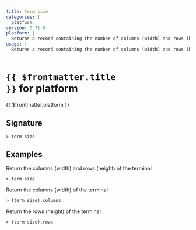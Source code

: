 ```yaml
---
title: term size
categories: |
  platform
version: 0.71.0
platform: |
  Returns a record containing the number of columns (width) and rows (height) of the terminal
usage: |
  Returns a record containing the number of columns (width) and rows (height) of the terminal
---
```


# <code>{{ $frontmatter.title }}</code> for platform

<div class='command-title'>{{ $frontmatter.platform }}</div>

## Signature

```> term size ```

## Examples

Return the columns (width) and rows (height) of the terminal
```shell
> term size
```

Return the columns (width) of the terminal
```shell
> (term size).columns
```

Return the rows (height) of the terminal
```shell
> (term size).rows
```

